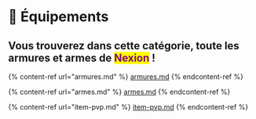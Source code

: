 # 👕 Équipements

## Vous trouverez dans cette catégorie, toute les armures et armes de <mark style="color:purple;">Nexion</mark> !&#x20;

{% content-ref url="armures.md" %}
[armures.md](armures.md)
{% endcontent-ref %}

{% content-ref url="armes.md" %}
[armes.md](armes.md)
{% endcontent-ref %}

{% content-ref url="item-pvp.md" %}
[item-pvp.md](item-pvp.md)
{% endcontent-ref %}
